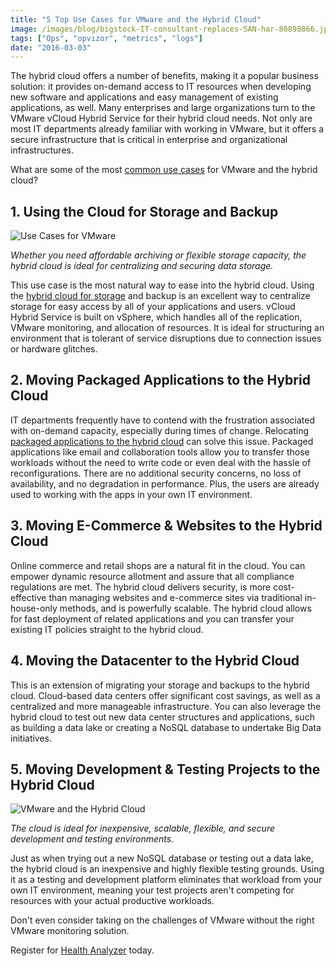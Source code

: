 ```yaml
---
title: "5 Top Use Cases for VMware and the Hybrid Cloud"
image: /images/blog/bigstock-IT-consultant-replaces-SAN-har-86898866.jpg
tags: ["Ops", "opvizor", "metrics", "logs"]
date: "2016-03-03"
---
```


The hybrid cloud offers a number of benefits, making it a popular business solution: it provides on-demand access to IT resources when developing new software and applications and easy management of existing applications, as well. Many enterprises and large organizations turn to the VMware vCloud Hybrid Service for their hybrid cloud needs. Not only are most IT departments already familiar with working in VMware, but it offers a secure infrastructure that is critical in enterprise and organizational infrastructures.

What are some of the most [common use cases](https://blogs.vmware.com/vcloud/2014/01/top-5-use-cases-for-moving-to-a-hybrid-cloud-solution.html) for VMware and the hybrid cloud?

## 1\. Using the Cloud for Storage and Backup

![Use Cases for VMware](/images/blog/bigstock-IT-consultant-replaces-SAN-har-86898866.jpg)

_Whether you need affordable archiving or flexible storage capacity, the hybrid cloud is ideal for centralizing and securing data storage._

This use case is the most natural way to ease into the hybrid cloud. Using the [hybrid cloud for storage](http://www.datacenterknowledge.com/archives/2015/02/16/hybrid-cloud-continues-grow-look-real-use-cases/) and backup is an excellent way to centralize storage for easy access by all of your applications and users. vCloud Hybrid Service is built on vSphere, which handles all of the replication, VMware monitoring, and allocation of resources. It is ideal for structuring an environment that is tolerant of service disruptions due to connection issues or hardware glitches.

## 2\. Moving Packaged Applications to the Hybrid Cloud

IT departments frequently have to contend with the frustration associated with on-demand capacity, especially during times of change. Relocating [packaged applications to the hybrid cloud](http://www.infoq.com/zones/assets/downloads/WhitePaper_Top_5_Use_Cases_for_Moving_to_a_Hybrid_Cloud.pdf) can solve this issue. Packaged applications like email and collaboration tools allow you to transfer those workloads without the need to write code or even deal with the hassle of reconfigurations. There are no additional security concerns, no loss of availability, and no degradation in performance. Plus, the users are already used to working with the apps in your own IT environment.

## 3\. Moving E-Commerce & Websites to the Hybrid Cloud

Online commerce and retail shops are a natural fit in the cloud. You can empower dynamic resource allotment and assure that all compliance regulations are met. The hybrid cloud delivers security, is more cost-effective than managing websites and e-commerce sites via traditional in-house-only methods, and is powerfully scalable. The hybrid cloud allows for fast deployment of related applications and you can transfer your existing IT policies straight to the hybrid cloud.

## 4\. Moving the Datacenter to the Hybrid Cloud

This is an extension of migrating your storage and backups to the hybrid cloud. Cloud-based data centers offer significant cost savings, as well as a centralized and more manageable infrastructure. You can also leverage the hybrid cloud to test out new data center structures and applications, such as building a data lake or creating a NoSQL database to undertake Big Data initiatives.

## 5\. Moving Development & Testing Projects to the Hybrid Cloud

![VMware and the Hybrid Cloud](/images/blog/bigstock-Cloud-Computing-Datacenter-22024610.jpg)

_The cloud is ideal for inexpensive, scalable, flexible, and secure development and testing environments._

Just as when trying out a new NoSQL database or testing out a data lake, the hybrid cloud is an inexpensive and highly flexible testing grounds. Using it as a testing and development platform eliminates that workload from your own IT environment, meaning your test projects aren't competing for resources with your actual productive workloads.

Don't even consider taking on the challenges of VMware without the right VMware monitoring solution. 

Register for [Health Analyzer](http://try.opvizor.com/health-analyzer/) today.
